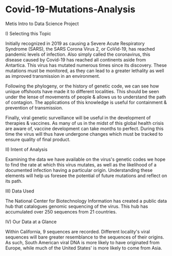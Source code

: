 # Covid-19-Mutations-Analysis
Metis Intro to Data Science Project



I) Selecting this Topic

Initially recognized in 2019 as causing a Severe Acute Respiratory Syndrome (SARS), the SARS Corona Virus 2, or CoVid-19, has reached pandemic levels of infection. Also simply called the coronavirus, this disease caused by Covid-19 has reached all continents aside from Antartica. This virus has mutated numerous times since its discovery. These mutations must be monitored, as they can lead to a greater lethality as well as improved transmission in an environment. 

Following the phylogeny, or the history of genetic code, we can see how unique offshoots have made it to different localities. This should be seen under the lense of movements of people & allows us to understand the path of contagion. The applications of this knowledge is useful for containment & prevention of transmission. 

Finally, viral genetic surveillance will be useful in the development of therapies & vaccines. As many of us in the midst of this global health crisis are aware of, vaccine development can take months to perfect. During this time the virus will thus have undergone changes which must be tracked to ensure quality of final product.


II) Intent of Analysis

Examining the data we have available on the virus's genetic codes we hope to find the rate at which this virus mutates, as well as the likelihood of a documented infection having a particular origin. Understanding these elements will help us foresee the potential of future mutations and reflect on its path.


III) Data Used

The National Center for Biotechnology Information has created a public data hub that catalogues genomic sequencing of the virus. This hub has accumulated over 250 sequences from 21 countries.


IV) Our Data at a Glance

Within California, 9 sequences are recorded. Different locality's viral sequences will bare greater resemblance to the sequences of their origins. As such, South American viral DNA is more likely to have originated from Europe, while much of the United States' is more likely to come from Asia.


